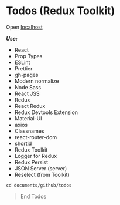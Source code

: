 # Todos (Redux Toolkit)

Open [localhost](http://localhost:3000)

**_Use:_**

- React
- Prop Types
- ESLint
- Prettier
- gh-pages
- Modern normalize
- Node Sass
- React JSS
- Redux
- React Redux
- Redux Devtools Extension
- Material-UI
- axios
- Classnames
- react-router-dom
- shortid
- Redux Toolkit
- Logger for Redux
- Redux Persist
- JSON Server (server)
- Reselect (from Toolkit)

```
cd documents/github/todos
```

> End Todos
